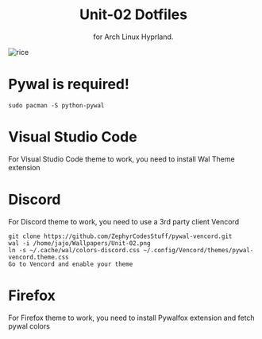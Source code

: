 <h1 align="center">Unit-02 Dotfiles</h1>


<p align="center">for Arch Linux Hyprland.</p>

![rice](https://github.com/jajooo/unit02_dotfiles/assets/93209510/173bfe75-10a6-4e6a-8359-62180ca82a83)

# Pywal is required!

```
sudo pacman -S python-pywal
```

# Visual Studio Code
<p>For Visual Studio Code theme to work, you need to install Wal Theme extension</p>

# Discord
<p>For Discord theme to work, you need to use a 3rd party client Vencord</p>

```
git clone https://github.com/ZephyrCodesStuff/pywal-vencord.git
wal -i /home/jajo/Wallpapers/Unit-02.png
ln -s ~/.cache/wal/colors-discord.css ~/.config/Vencord/themes/pywal-vencord.theme.css
Go to Vencord and enable your theme
```

# Firefox
<p>For Firefox theme to work, you need to install Pywalfox extension and fetch pywal colors</p>
